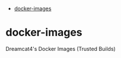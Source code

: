 <!-- START doctoc generated TOC please keep comment here to allow auto update -->
<!-- DON'T EDIT THIS SECTION, INSTEAD RE-RUN doctoc TO UPDATE -->
 

- [docker-images](#docker-images)

<!-- END doctoc generated TOC please keep comment here to allow auto update -->

# docker-images
Dreamcat4's Docker Images (Trusted Builds)
